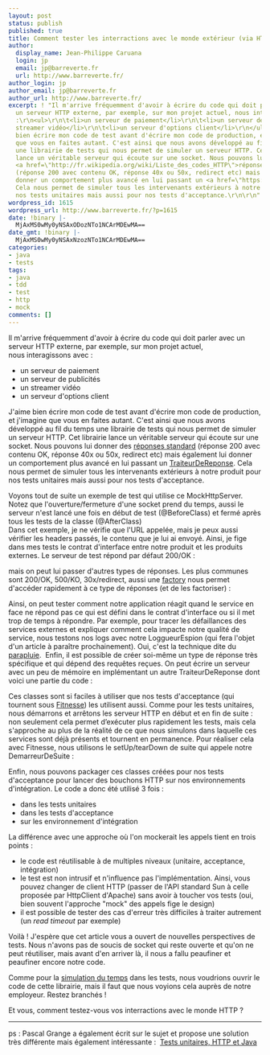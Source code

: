 ```yaml
---
layout: post
status: publish
published: true
title: Comment tester les interractions avec le monde extérieur (via HTTP)
author:
  display_name: Jean-Philippe Caruana
  login: jp
  email: jp@barreverte.fr
  url: http://www.barreverte.fr/
author_login: jp
author_email: jp@barreverte.fr
author_url: http://www.barreverte.fr/
excerpt: ! "Il m'arrive fréquemment d'avoir à écrire du code qui doit parler avec
  un serveur HTTP externe, par exemple, sur mon projet actuel, nous interagissons avec
  :\r\n<ul>\r\n\t<li>un serveur de paiement</li>\r\n\t<li>un serveur de publicités</li>\r\n\t<li>un
  streamer vidéo</li>\r\n\t<li>un serveur d'options client</li>\r\n</ul>\r\nJ'aime
  bien écrire mon code de test avant d'écrire mon code de production, et j'imagine
  que vous en faites autant. C'est ainsi que nous avons développé au fil du temps
  une librairie de tests qui nous permet de simuler un serveur HTTP. Cet librairie
  lance un véritable serveur qui écoute sur une socket. Nous pouvons lui donner des
  <a href=\"http://fr.wikipedia.org/wiki/Liste_des_codes_HTTP\">réponses standard</a>
  (réponse 200 avec contenu OK, réponse 40x ou 50x, redirect etc) mais également lui
  donner un comportement plus avancé en lui passant un <a href=\"https://gist.github.com/879611#file_traiteur_de_reponse.java\">TraiteurDeReponse</a>.
  Cela nous permet de simuler tous les intervenants extérieurs à notre produit pour
  nos tests unitaires mais aussi pour nos tests d'acceptance.\r\n\r\n"
wordpress_id: 1615
wordpress_url: http://www.barreverte.fr/?p=1615
date: !binary |-
  MjAxMS0wMy0yNSAxODozNTo1NCArMDEwMA==
date_gmt: !binary |-
  MjAxMS0wMy0yNSAxNzozNTo1NCArMDEwMA==
categories:
- java
- tests
tags:
- java
- tdd
- test
- http
- mock
comments: []
---
```

<p>Il m'arrive fréquemment d'avoir à écrire du code qui doit parler avec un serveur HTTP externe, par exemple, sur mon projet actuel, nous interagissons avec :</p>
<ul>
<li>un serveur de paiement</li>
<li>un serveur de publicités</li>
<li>un streamer vidéo</li>
<li>un serveur d'options client</li>
</ul>
<p>J'aime bien écrire mon code de test avant d'écrire mon code de production, et j'imagine que vous en faites autant. C'est ainsi que nous avons développé au fil du temps une librairie de tests qui nous permet de simuler un serveur HTTP. Cet librairie lance un véritable serveur qui écoute sur une socket. Nous pouvons lui donner des <a href="http://fr.wikipedia.org/wiki/Liste_des_codes_HTTP">réponses standard</a> (réponse 200 avec contenu OK, réponse 40x ou 50x, redirect etc) mais également lui donner un comportement plus avancé en lui passant un <a href="https://gist.github.com/879611#file_traiteur_de_reponse.java">TraiteurDeReponse</a>. Cela nous permet de simuler tous les intervenants extérieurs à notre produit pour nos tests unitaires mais aussi pour nos tests d'acceptance.</p>
<p><a id="more"></a><a id="more-1615"></a>Voyons tout de suite un exemple de test qui utilise ce MockHttpServer. Notez que l'ouverture/fermeture d'une socket prend du temps, aussi le serveur n'est lancé une fois en début de test (@BeforeClass) et fermé après tous les tests de la classe (@AfterClass)<br />
<script src="https://gist.github.com/879611.js?file=TesterUnServiceHttp.java"></script> Dans cet exemple, je ne vérifie que l'URL appelée, mais je peux aussi vérifier les headers passés, le contenu que je lui ai envoyé. Ainsi, je fige dans mes tests le contrat d'interface entre notre produit et les produits externes.  Le serveur de test répond par défaut 200/OK :  <script src="https://gist.github.com/879611.js?file=MockHttpServer.java"></script></p>
<p>mais on peut lui passer d'autres types de réponses. Les plus communes sont 200/OK, 500/KO, 30x/redirect, aussi une <a href="http://fr.wikipedia.org/wiki/Fabrique_(patron_de_conception)">factory</a> nous permet d'accéder rapidement à ce type de réponses (et de les factoriser) :<br />
<script src="https://gist.github.com/879611.js?file=TraiteurDeReponseFactory.java"></script></p>
<p>Ainsi, on peut tester comment notre application réagit quand le service en face ne répond pas ce qui est défini dans le contrat d'interface ou si il met trop de temps à répondre. Par exemple, pour tracer les défaillances des services externes et expliquer comment cela impacte notre qualité de service, nous testons nos logs avec notre LoggueurEspion (qui fera l'objet d'un article à paraître prochainement). Oui, c'est la technique dite du <a href="http://www.1001-jeux.com/images/9316-parapluie-grenouille.jpg">parapluie</a>.  Enfin, il est possible de créer soi-même un type de réponse très spécifique et qui dépend des requêtes reçues. On peut écrire un serveur avec un peu de mémoire en implémentant un autre TraiteurDeReponse dont voici une partie du code :  <script src="https://gist.github.com/879611.js?file=TraiteurDeReponse.java"></script></p>
<p>Ces classes sont si faciles à utiliser que nos tests d'acceptance (qui tournent sous <a href="http://fitnesse.org/FitNesse.UserGuide">Fitnesse</a>) les utilisent aussi. Comme pour les tests unitaires, nous démarrons et arrêtons les serveur HTTP en début et en fin de suite : non seulement cela permet d’exécuter plus rapidement les tests, mais cela s'approche au plus de la réalité de ce que nous simulons dans laquelle ces services sont déjà présents et tournent en permanence. Pour réaliser cela avec Fitnesse, nous utilisons le setUp/tearDown de suite qui appele notre DemarreurDeSuite :<br />
<script src="https://gist.github.com/879611.js?file=DemarreurDeSuite.java"></script></p>
<p>Enfin, nous pouvons packager ces classes créées pour nos tests d'acceptance pour lancer des bouchons HTTP sur nos environnements d'intégration. Le code a donc été utilisé 3 fois :</p>
<ul>
<li>dans les tests unitaires</li>
<li>dans les tests d'acceptance</li>
<li>sur les environnement d'intégration</li>
</ul>
<p>La différence avec une approche où l'on mockerait les appels tient en trois points :</p>
<ul>
<li>le code est réutilisable à de multiples niveaux (unitaire, acceptance, intégration)</li>
<li>le test est non intrusif et n'influence pas l'implémentation. Ainsi, vous pouvez changer de client HTTP (passer de l'API standard Sun à celle proposée par HttpClient d'Apache) sans avoir à toucher vos tests (oui, bien souvent l'approche "mock" des appels fige le design)</li>
<li>il est possible de tester des cas d'erreur très difficiles à traiter autrement (un <em>read timeout</em> par exemple)</li>
</ul>
<p>Voilà ! J'espère que cet article vous a ouvert de nouvelles perspectives de tests. Nous n'avons pas de soucis de socket qui reste ouverte et qu'on ne peut réutiliser, mais avant d'en arriver là, il nous a fallu peaufiner et peaufiner encore notre code.</p>
<p>Comme pour la <a href="http://www.barreverte.fr/controler-le-temps-pour-faciliter-les-tests">simulation du temps</a> dans les tests, nous voudrions ouvrir le code de cette librairie, mais il faut que nous voyions cela auprès de notre employeur. Restez branchés !</p>
<p>Et vous, comment testez-vous vos interractions avec le monde HTTP ?</p>
<hr />
<p>ps : Pascal Grange a également écrit sur le sujet et propose une solution très différente mais également intéressante :  <a href="http://pgrange1.blogspot.com/2011/03/tests-unitaires-http-et-java.html" target="_blank">Tests unitaires, HTTP et Java</a></p>
